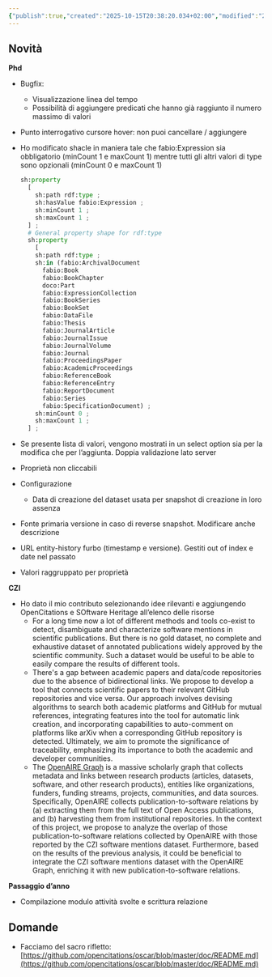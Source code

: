 ```yaml
---
{"publish":true,"created":"2025-10-15T20:38:20.034+02:00","modified":"2025-10-15T19:38:45.000+02:00","cssclasses":""}
---
```



## Novità

**Phd**

- Bugfix:
    - Visualizzazione linea del tempo
    - Possibilità di aggiungere predicati che hanno già raggiunto il numero massimo di valori
- Punto interrogativo cursore hover: non puoi cancellare / aggiungere
- Ho modificato shacle in maniera tale che fabio:Expression sia obbligatorio (minCount 1 e maxCount 1) mentre tutti gli altri valori di type sono opzionali (minCount 0 e maxCount 1)
    
    ```python
    sh:property
      [
        sh:path rdf:type ;
        sh:hasValue fabio:Expression ;
        sh:minCount 1 ;
        sh:maxCount 1 ;
      ] ;
      # General property shape for rdf:type
      sh:property
    	[
        sh:path rdf:type ;
        sh:in (fabio:ArchivalDocument
          fabio:Book
          fabio:BookChapter
          doco:Part
          fabio:ExpressionCollection
          fabio:BookSeries
          fabio:BookSet
          fabio:DataFile
          fabio:Thesis
          fabio:JournalArticle
          fabio:JournalIssue
          fabio:JournalVolume
          fabio:Journal
          fabio:ProceedingsPaper
          fabio:AcademicProceedings
          fabio:ReferenceBook
          fabio:ReferenceEntry
          fabio:ReportDocument
          fabio:Series
          fabio:SpecificationDocument) ;
        sh:minCount 0 ;
        sh:maxCount 1 ;
      ] ;
    ```
    
- Se presente lista di valori, vengono mostrati in un select option sia per la modifica che per l’aggiunta. Doppia validazione lato server
- Proprietà non cliccabili
- Configurazione
    - Data di creazione del dataset usata per snapshot di creazione in loro assenza
- Fonte primaria versione in caso di reverse snapshot. Modificare anche descrizione
- URL entity-history furbo (timestamp e versione). Gestiti out of index e date nel passato
- Valori raggruppato per proprietà

**CZI**

- Ho dato il mio contributo selezionando idee rilevanti e aggiungendo OpenCitations e SOftware Heritage all’elenco delle risorse
    - For a long time now a lot of different methods and tools co-exist to detect, disambiguate and characterize software mentions in scientific publications. But there is no gold dataset, no complete and exhaustive dataset of annotated publications widely approved by the scientific community. Such a dataset would be useful to be able to easily compare the results of different tools.
    - There's a gap between academic papers and data/code repositories due to the absence of bidirectional links. We propose to develop a tool that connects scientific papers to their relevant GitHub repositories and vice versa. Our approach involves devising algorithms to search both academic platforms and GitHub for mutual references, integrating features into the tool for automatic link creation, and incorporating capabilities to auto-comment on platforms like arXiv when a corresponding GitHub repository is detected. Ultimately, we aim to promote the significance of traceability, emphasizing its importance to both the academic and developer communities.
    - The [OpenAIRE Graph](https://docs.google.com/document/d/14WhnHJ3U4cQkMfu_2qrhSI3hrMN2L8as0vuemvvsczg/edit#heading=h.byw61pea4rgf) is a massive scholarly graph that collects metadata and links between research products (articles, datasets, software, and other research products), entities like organizations, funders, funding streams, projects, communities, and data sources. Specifically, OpenAIRE collects publication-to-software relations by (a) extracting them from the full text of Open Access publications, and (b) harvesting them from institutional repositories. In the context of this project, we propose to analyze the overlap of those publication-to-software relations collected by OpenAIRE with those reported by the CZI software mentions dataset. Furthermore, based on the results of the previous analysis, it could be beneficial to integrate the CZI software mentions dataset with the OpenAIRE Graph, enriching it with new publication-to-software relations.

**Passaggio d’anno**

- Compilazione modulo attività svolte e scrittura relazione

## Domande

- Facciamo del sacro rifletto: [https://github.com/opencitations/oscar/blob/master/doc/README.md](https://github.com/opencitations/oscar/blob/master/doc/README.md)